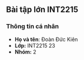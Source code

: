 ## Bài tập lớn INT2215

### Thông tin cá nhân

- **Họ và tên**: Đoàn Đức Kiên
- **Lớp:** INT2215 23
- **Nhóm:** 2